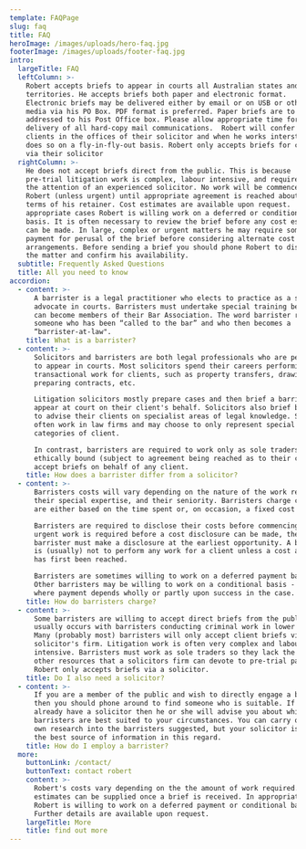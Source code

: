 ```yaml
---
template: FAQPage
slug: faq
title: FAQ
heroImage: /images/uploads/hero-faq.jpg
footerImage: /images/uploads/footer-faq.jpg
intro:
  largeTitle: FAQ
  leftColumn: >-
    Robert accepts briefs to appear in courts all Australian states and
    territories. He accepts briefs both paper and electronic format.
    Electronic briefs may be delivered either by email or on USB or other
    media via his PO Box. PDF format is preferred. Paper briefs are to be
    addressed to his Post Office box. Please allow appropriate time for
    delivery of all hard-copy mail communications.  Robert will confer with
    clients in the offices of their solicitor and when he works interstate
    does so on a fly-in-fly-out basis. Robert only accepts briefs for clients
    via their solicitor
  rightColumn: >-
    He does not accept briefs direct from the public. This is because
    pre-trial litigation work is complex, labour intensive, and requires the
    the attention of an experienced solicitor. No work will be commenced by
    Robert (unless urgent) until appropriate agreement is reached about the
    terms of his retainer. Cost estimates are available upon request.  In
    appropriate cases Robert is willing work on a deferred or conditional
    basis. It is often necessary to review the brief before any cost estimate
    can be made. In large, complex or urgent matters he may require some
    payment for perusal of the brief before considering alternate cost
    arrangements. Before sending a brief you should phone Robert to discuss
    the matter and confirm his availability.
  subtitle: Frequently Asked Questions
  title: All you need to know
accordion:
  - content: >-
      A barrister is a legal practitioner who elects to practice as a specialist
      advocate in courts. Barristers must undertake special training before they
      can become members of their Bar Association. The word barrister refers to
      someone who has been “called to the bar” and who then becomes a
      “barrister-at-law".
    title: What is a barrister?
  - content: >-
      Solicitors and barristers are both legal professionals who are permitted
      to appear in courts. Most solicitors spend their careers performing
      transactional work for clients, such as property transfers, drawing wills,
      preparing contracts, etc.

      Litigation solicitors mostly prepare cases and then brief a barrister to
      appear at court on their client's behalf. Solicitors also brief barristers
      to advise their clients on specialist areas of legal knowledge. Solicitors
      often work in law firms and may choose to only represent special
      categories of client.

      In contrast, barristers are required to work only as sole traders and are
      ethically bound (subject to agreement being reached as to their costs) to
      accept briefs on behalf of any client.
    title: How does a barrister differ from a solicitor?
  - content: >-
      Barristers costs will vary depending on the nature of the work required,
      their special expertise, and their seniority. Barristers charge costs that
      are either based on the time spent or, on occasion, a fixed cost on brief.

      Barristers are required to disclose their costs before commencing work. If
      urgent work is required before a cost disclosure can be made, then the
      barrister must make a disclosure at the earliest opportunity. A barrister
      is (usually) not to perform any work for a client unless a cost agreement
      has first been reached.

      Barristers are sometimes willing to work on a deferred payment basis.
      Other barristers may be willing to work on a conditional basis - that is -
      where payment depends wholly or partly upon success in the case.
    title: How do barristers charge?
  - content: >-
      Some barristers are willing to accept direct briefs from the public. This
      usually occurs with barristers conducting criminal work in lower courts.
      Many (probably most) barristers will only accept client briefs via a
      solicitor's firm. Litigation work is often very complex and labour
      intensive. Barristers must work as sole traders so they lack the human and
      other resources that a solicitors firm can devote to pre-trial paperwork.
      Robert only accepts briefs via a solicitor.
    title: Do I also need a solicitor?
  - content: >-
      If you are a member of the public and wish to directly engage a barrister
      then you should phone around to find someone who is suitable. If you
      already have a solicitor then he or she will advise you about which
      barristers are best suited to your circumstances. You can carry out your
      own research into the barristers suggested, but your solicitor is often
      the best source of information in this regard.
    title: How do I employ a barrister?
  more:
    buttonLink: /contact/
    buttonText: contact robert
    content: >-
      Robert's costs vary depending on the the amount of work required. Cost
      estimates can be supplied once a brief is received. In appropriate cases
      Robert is willing to work on a deferred payment or conditional basis.
      Further details are available upon request.
    largeTitle: More
    title: find out more
---
```

